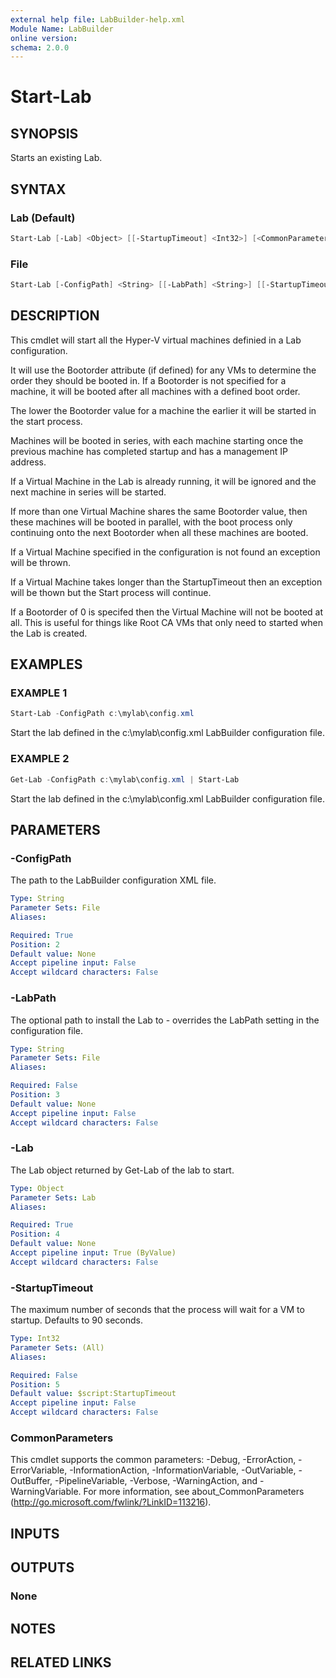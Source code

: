 ```yaml
---
external help file: LabBuilder-help.xml
Module Name: LabBuilder
online version:
schema: 2.0.0
---
```


# Start-Lab

## SYNOPSIS

Starts an existing Lab.

## SYNTAX

### Lab (Default)

```powershell
Start-Lab [-Lab] <Object> [[-StartupTimeout] <Int32>] [<CommonParameters>]
```

### File

```powershell
Start-Lab [-ConfigPath] <String> [[-LabPath] <String>] [[-StartupTimeout] <Int32>] [<CommonParameters>]
```

## DESCRIPTION

This cmdlet will start all the Hyper-V virtual machines definied in a Lab
configuration.

It will use the Bootorder attribute (if defined) for any VMs to determine
the order they should be booted in.
If a Bootorder is not specified for a
machine, it will be booted after all machines with a defined boot order.

The lower the Bootorder value for a machine the earlier it will be started
in the start process.

Machines will be booted in series, with each machine starting once the
previous machine has completed startup and has a management IP address.

If a Virtual Machine in the Lab is already running, it will be ignored
and the next machine in series will be started.

If more than one Virtual Machine shares the same Bootorder value, then
these machines will be booted in parallel, with the boot process only
continuing onto the next Bootorder when all these machines are booted.

If a Virtual Machine specified in the configuration is not found an
exception will be thrown.

If a Virtual Machine takes longer than the StartupTimeout then an exception
will be thown but the Start process will continue.

If a Bootorder of 0 is specifed then the Virtual Machine will not be booted at
all.
This is useful for things like Root CA VMs that only need to started when
the Lab is created.

## EXAMPLES

### EXAMPLE 1

```powershell
Start-Lab -ConfigPath c:\mylab\config.xml
```

Start the lab defined in the c:\mylab\config.xml LabBuilder configuration file.

### EXAMPLE 2

```powershell
Get-Lab -ConfigPath c:\mylab\config.xml | Start-Lab
```

Start the lab defined in the c:\mylab\config.xml LabBuilder configuration file.

## PARAMETERS

### -ConfigPath

The path to the LabBuilder configuration XML file.

```yaml
Type: String
Parameter Sets: File
Aliases:

Required: True
Position: 2
Default value: None
Accept pipeline input: False
Accept wildcard characters: False
```

### -LabPath

The optional path to install the Lab to - overrides the LabPath setting in the
configuration file.

```yaml
Type: String
Parameter Sets: File
Aliases:

Required: False
Position: 3
Default value: None
Accept pipeline input: False
Accept wildcard characters: False
```

### -Lab

The Lab object returned by Get-Lab of the lab to start.

```yaml
Type: Object
Parameter Sets: Lab
Aliases:

Required: True
Position: 4
Default value: None
Accept pipeline input: True (ByValue)
Accept wildcard characters: False
```

### -StartupTimeout

The maximum number of seconds that the process will wait for a VM to startup.
Defaults to 90 seconds.

```yaml
Type: Int32
Parameter Sets: (All)
Aliases:

Required: False
Position: 5
Default value: $script:StartupTimeout
Accept pipeline input: False
Accept wildcard characters: False
```

### CommonParameters

This cmdlet supports the common parameters: -Debug, -ErrorAction, -ErrorVariable, -InformationAction, -InformationVariable, -OutVariable, -OutBuffer, -PipelineVariable, -Verbose, -WarningAction, and -WarningVariable.
For more information, see about_CommonParameters (http://go.microsoft.com/fwlink/?LinkID=113216).

## INPUTS

## OUTPUTS

### None

## NOTES

## RELATED LINKS
